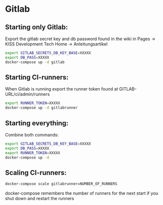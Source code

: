 # Gitlab
## Starting only Gitlab:
Export the gitlab secret key and db password found in the wiki in Pages -> KISS Development Tech Home -> Anleitungsartikel
```sh
export GITLAB_SECRETS_DB_KEY_BASE=XXXXX
export DB_PASS=XXXXX
docker-compose up -d gitlab
```

## Starting CI-runners:
When Gitlab is running export the runner token found at GITLAB-URL/ci/admin/runners
```sh
export RUNNER_TOKEN=XXXXX
docker-compose up -d gitlabrunner
```

## Starting everything:
Combine both commands:
```sh
export GITLAB_SECRETS_DB_KEY_BASE=XXXXX
export DB_PASS=XXXXX
export RUNNER_TOKEN=XXXXX
docker-compose up -d
```

## Scaling CI-runners:
```sh
docker-compose scale gitlabrunner=NUMBER_OF_RUNNERS
```
docker-compose remembers the number of runners for the next start if you shut down and restart the runners
